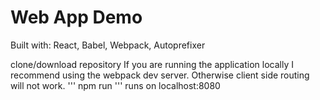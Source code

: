 # Web App Demo
Built with: React, Babel, Webpack, Autoprefixer

clone/download repository
If you are running the application locally I recommend using the webpack dev server.
Otherwise client side routing will not work.
'''
npm run
'''
runs on localhost:8080

